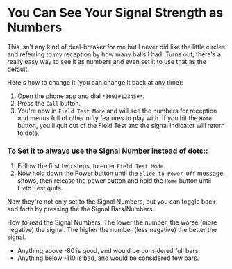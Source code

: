 # You Can See Your Signal Strength as Numbers

This isn't any kind of deal-breaker for me but I never did like the little circles and referring to my reception by how many balls I had. Turns out, there's a really easy way to see it as numbers and even set it to use that as the default.

Here's how to change it (you can change it back at any time):

1.  Open the phone app and dial `*3001#12345#*`.
1.  Press the `Call` button.
1.  You're now in `Field Test Mode` and will see the numbers for reception and menus full of other nifty features to play with. If you hit the `Home` button, you'll quit out of the Field Test and the signal indicator will return to dots.


###  **To Set it to always use the Signal Number instead of dots:**:
1.  Follow the first two steps, to enter `Field Test Mode`.
1.  Now hold down the Power button until the `Slide to Power Off` message shows, then release the power button and hold the `Home` button until Field Test quits.

Now they're not only set to the Signal Numbers, but you can toggle back and forth by pressing the the Signal Bars/Numbers.

How to read the Signal Numbers:
The lower the number, the worse (more negative) the signal. The higher the number (less negative) the better the signal.

* Anything above -80 is good, and would be considered full bars.
* Anything below -110 is bad, and would be considered few bars.
